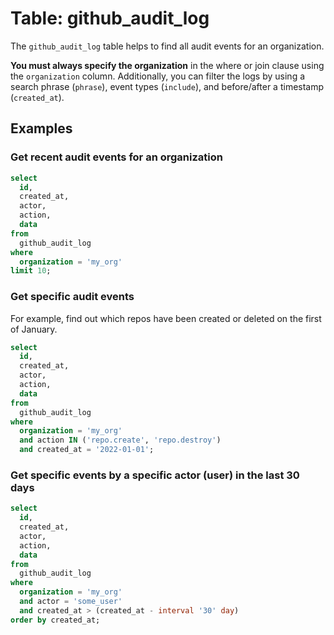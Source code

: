 # Table: github_audit_log

The `github_audit_log` table helps to find all audit events for an organization.

**You must always specify the organization** in the where or join clause using the `organization` column. Additionally, you can filter the logs by using a search phrase (`phrase`), event types (`include`), and before/after a timestamp (`created_at`).

## Examples

### Get recent audit events for an organization

```sql
select
  id,
  created_at,
  actor,
  action,
  data
from
  github_audit_log
where
  organization = 'my_org'
limit 10;
```

### Get specific audit events

For example, find out which repos have been created or deleted on the first of January.

```sql
select
  id,
  created_at,
  actor,
  action,
  data
from
  github_audit_log
where
  organization = 'my_org'
  and action IN ('repo.create', 'repo.destroy')
  and created_at = '2022-01-01';
```

### Get specific events by a specific actor (user) in the last 30 days

```sql
select
  id,
  created_at,
  actor,
  action,
  data
from
  github_audit_log
where
  organization = 'my_org'
  and actor = 'some_user'
  and created_at > (created_at - interval '30' day)
order by created_at;
```
